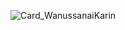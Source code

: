 ![Card_WanussanaiKarin](https://github.com/freel2545/freel2545.github.io/assets/16851402/5f9eef9c-cafa-4dce-90cf-65d282ea14d0)
